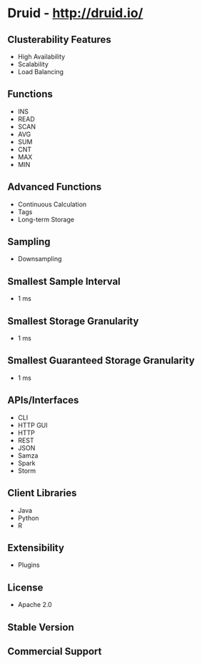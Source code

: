 # Druid - http://druid.io/

## Clusterability Features
- High Availability
- Scalability
- Load Balancing

## Functions
- INS
- READ
- SCAN
- AVG
- SUM
- CNT
- MAX
- MIN

## Advanced Functions
- Continuous Calculation
- Tags
- Long-term Storage

## Sampling
- Downsampling

## Smallest Sample Interval
- 1 ms

## Smallest Storage Granularity
- 1 ms

## Smallest Guaranteed Storage Granularity
- 1 ms

## APIs/Interfaces
- CLI
- HTTP GUI
- HTTP
- REST
- JSON
- Samza
- Spark
- Storm

## Client Libraries
- Java
- Python
- R

## Extensibility
- Plugins

## License
- Apache 2.0

## Stable Version

## Commercial Support